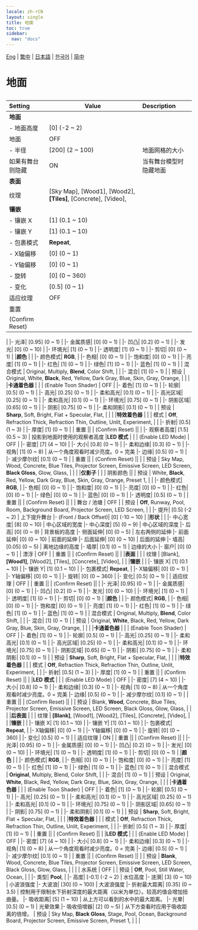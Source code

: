 ```yaml
---
locale: zh-rCN
layout: single
title: 地面
toc: true
sidebar:
  nav: "docs"
---
```

[Eng](/dancexr/menu/2025.4/scene/ground.md) | [繁中](/tw/dancexr/menu/2025.4/scene/ground.md) | [日本語](/jp/dancexr/menu/2025.4/scene/ground.md) | [한국어](/kr/dancexr/menu/2025.4/scene/ground.md) | [简中](/zh/dancexr/menu/2025.4/scene/ground.md)
# 地面
## 
| Setting | Value | Description |
| :--- | --- | :--- |
|**地面** | | 
|- 地面高度| [0] (-2 ~ 2) | 
| 地面 | OFF | 
|- 半径| [200] (2 ~ 100) | 地面网格的大小
| 如果有舞台则隐藏 | ON | 当有舞台模型时隐藏地面
|**表面** | | 
| 纹理 |  [Sky Map],  [Wood1],  [Wood2],  **[Tiles]**,  [Concrete],  [Video],  |  |
|**镶嵌** | | 
|- 镶嵌 X| [1] (0.1 ~ 10) | 
|- 镶嵌 Y| [1] (0.1 ~ 10) | 
|- 包裹模式|  **Repeat**,  | 
|- X轴偏移| [0] (0 ~ 1) | 
|- Y轴偏移| [0] (0 ~ 1) | 
|- 旋转| [0] (0 ~ 360) | 
|- 变化| [0.5] (0 ~ 1) | 
| 适应纹理 | OFF | 
| 重置 || 
| (Confirm Reset) || 
|
|- 光泽| [0.95] (0 ~ 1) | 
|- 金属质感| [0] (0 ~ 1) | 
|- 凹凸| [0.2] (0 ~ 1) | 
|- 发光| [0] (0 ~ 10) | 
|- 环境光| [1] (0 ~ 1) | 
|- 透明度| [1] (0 ~ 1) | 
|- 剪切| [0] (0 ~ 1) | 
|**颜色** | | 
|- 颜色模式|  **RGB**,  | 
|- 色相| [0] (0 ~ 1) | 
|- 饱和度| [0] (0 ~ 1) | 
|- 亮度| [1] (0 ~ 1) | 
|- 红色| [1] (0 ~ 1) | 
|- 绿色| [1] (0 ~ 1) | 
|- 蓝色| [1] (0 ~ 1) | 
| 混合模式 |  Original,  Multiply,  **Blend**,  Color Shift,  |  |
|- 混合| [1] (0 ~ 1) | 
| 预设 |  Original,  White,  **Black**,  Red,  Yellow,  Dark Gray,  Blue,  Skin,  Gray,  Orange,  |  |
|
|**卡通着色器** | | 
| (Enable Toon Shader) | OFF | 
|- 着色| [1] (0 ~ 1) | 
|- 轮廓| [0.5] (0 ~ 1) | 
|- 高光| [0.25] (0 ~ 1) | 
|- 柔和高光| [0.1] (0 ~ 1) | 
|- 高光区域| [0.25] (0 ~ 1) | 
|- 柔和高光| [0.1] (0 ~ 1) | 
|- 环境光| [0.75] (0 ~ 1) | 
|- 阴影区域| [0.65] (0 ~ 1) | 
|- 阴影| [0.75] (0 ~ 1) | 
|- 柔和阴影| [0.1] (0 ~ 1) | 
| 预设 |  **Sharp**,  Soft,  Bright,  Flat + Specular,  Flat,  |  |
|
|**特效着色器** | | 
| 模式 |  **Off**,  Refraction Thick,  Refraction Thin,  Outline,  Unlit,  Experiment,  |  |
|- 折射| [0.5] (1 ~ 3) | 
|- 厚度| [1] (0 ~ 1) | 
| 重置 || 
| (Confirm Reset) || 
|
|- 观察者高度| [1.5] (0.5 ~ 3) | 投影到地面时使用的观察者高度
|**LED 模式** | | 
| (Enable LED Mode) | OFF | 
|- 密度| [7] (4 ~ 10) | 
|- 大小| [0.8] (0 ~ 1) | 
|- 柔和边缘| [0.3] (0 ~ 1) | 
|- 视角| [1] (0 ~ 8) | 从一个角度观看时减少亮度。0 = 完美
|- 边缘| [0.5] (0 ~ 1) | 
|- 减少摩尔纹| [0.1] (0 ~ 1) | 
| 重置 || 
| (Confirm Reset) || 
|
| 预设 |  Sky Map,  Wood,  Concrete,  Blue Tiles,  Projector Screen,  Emissive Screen,  LED Screen,  **Black Gloss**,  Glow,  Glass,  |  |
|
|**仅影子** | | 
| 阴影颜色 || 
| 预设 |  White,  **Black**,  Red,  Yellow,  Dark Gray,  Blue,  Skin,  Gray,  Orange,  Preset 1,  |  |
|- 颜色模式|  **RGB**,  | 
|- 色相| [0] (0 ~ 1) | 
|- 饱和度| [0] (0 ~ 1) | 
|- 亮度| [0] (0 ~ 1) | 
|- 红色| [0] (0 ~ 1) | 
|- 绿色| [0] (0 ~ 1) | 
|- 蓝色| [0] (0 ~ 1) | 
|- 透明度| [0.5] (0 ~ 1) | 
| 重置 || 
| (Confirm Reset) || 
|
| 舞台 / 池塘 | OFF | 
| 预设 |  **Off**,  Runway,  Pool,  Room,  Background Board,  Projector Screen,  LED Screen,  |  |
|- 提升| [0.5] (-2 ~ 2) | 上下提升舞台
|- (Front / Back Offset)| [0] (-10 ~ 10) | 
|**形状** | | 
|- 中心宽度| [8] (0 ~ 10) | 中心区域的宽度
|- 中心深度| [5] (0 ~ 9) | 中心区域的深度
|- 后高| [0] (0 ~ 9) | 背景板的高度
|- 侧面延伸| [0] (0 ~ 5) | 左右两侧的延伸
|- 前面延伸| [0] (0 ~ 10) | 前面的延伸
|- 后面延伸| [0] (0 ~ 10) | 后面的延伸
|- 墙高| [0.05] (0 ~ 5) | 离地边缘的高度
|- 墙厚| [0.1] (0 ~ 1) | 边缘的大小
|- 窗户| [0] (0 ~ 1) | 
| 漂浮 | OFF | 
| 重置 || 
| (Confirm Reset) || 
|
|**表面** | | 
| 纹理 |  [Blank],  **[Wood1]**,  [Wood2],  [Tiles],  [Concrete],  [Video],  |  |
|**镶嵌** | | 
|- 镶嵌 X| [1] (0.1 ~ 10) | 
|- 镶嵌 Y| [1] (0.1 ~ 10) | 
|- 包裹模式|  **Repeat**,  | 
|- X轴偏移| [0] (0 ~ 1) | 
|- Y轴偏移| [0] (0 ~ 1) | 
|- 旋转| [0] (0 ~ 360) | 
|- 变化| [0.5] (0 ~ 1) | 
| 适应纹理 | OFF | 
| 重置 || 
| (Confirm Reset) || 
|
|- 光泽| [0.95] (0 ~ 1) | 
|- 金属质感| [0] (0 ~ 1) | 
|- 凹凸| [0.2] (0 ~ 1) | 
|- 发光| [0] (0 ~ 10) | 
|- 环境光| [1] (0 ~ 1) | 
|- 透明度| [1] (0 ~ 1) | 
|- 剪切| [0] (0 ~ 1) | 
|**颜色** | | 
|- 颜色模式|  **RGB**,  | 
|- 色相| [0] (0 ~ 1) | 
|- 饱和度| [0] (0 ~ 1) | 
|- 亮度| [1] (0 ~ 1) | 
|- 红色| [1] (0 ~ 1) | 
|- 绿色| [1] (0 ~ 1) | 
|- 蓝色| [1] (0 ~ 1) | 
| 混合模式 |  Original,  Multiply,  **Blend**,  Color Shift,  |  |
|- 混合| [1] (0 ~ 1) | 
| 预设 |  Original,  **White**,  Black,  Red,  Yellow,  Dark Gray,  Blue,  Skin,  Gray,  Orange,  |  |
|
|**卡通着色器** | | 
| (Enable Toon Shader) | OFF | 
|- 着色| [1] (0 ~ 1) | 
|- 轮廓| [0.5] (0 ~ 1) | 
|- 高光| [0.25] (0 ~ 1) | 
|- 柔和高光| [0.1] (0 ~ 1) | 
|- 高光区域| [0.25] (0 ~ 1) | 
|- 柔和高光| [0.1] (0 ~ 1) | 
|- 环境光| [0.75] (0 ~ 1) | 
|- 阴影区域| [0.65] (0 ~ 1) | 
|- 阴影| [0.75] (0 ~ 1) | 
|- 柔和阴影| [0.1] (0 ~ 1) | 
| 预设 |  **Sharp**,  Soft,  Bright,  Flat + Specular,  Flat,  |  |
|
|**特效着色器** | | 
| 模式 |  **Off**,  Refraction Thick,  Refraction Thin,  Outline,  Unlit,  Experiment,  |  |
|- 折射| [0.5] (1 ~ 3) | 
|- 厚度| [1] (0 ~ 1) | 
| 重置 || 
| (Confirm Reset) || 
|
|**LED 模式** | | 
| (Enable LED Mode) | OFF | 
|- 密度| [7] (4 ~ 10) | 
|- 大小| [0.8] (0 ~ 1) | 
|- 柔和边缘| [0.3] (0 ~ 1) | 
|- 视角| [1] (0 ~ 8) | 从一个角度观看时减少亮度。0 = 完美
|- 边缘| [0.5] (0 ~ 1) | 
|- 减少摩尔纹| [0.1] (0 ~ 1) | 
| 重置 || 
| (Confirm Reset) || 
|
| 预设 |  Blank,  **Wood**,  Concrete,  Blue Tiles,  Projector Screen,  Emissive Screen,  LED Screen,  Black Gloss,  Glow,  Glass,  |  |
|
|**后表面** | | 
| 纹理 |  **[Blank]**,  [Wood1],  [Wood2],  [Tiles],  [Concrete],  [Video],  |  |
|**镶嵌** | | 
|- 镶嵌 X| [1] (0.1 ~ 10) | 
|- 镶嵌 Y| [1] (0.1 ~ 10) | 
|- 包裹模式|  **Repeat**,  | 
|- X轴偏移| [0] (0 ~ 1) | 
|- Y轴偏移| [0] (0 ~ 1) | 
|- 旋转| [0] (0 ~ 360) | 
|- 变化| [0.5] (0 ~ 1) | 
| 适应纹理 | ON | 
| 重置 || 
| (Confirm Reset) || 
|
|- 光泽| [0.95] (0 ~ 1) | 
|- 金属质感| [0] (0 ~ 1) | 
|- 凹凸| [0.2] (0 ~ 1) | 
|- 发光| [0] (0 ~ 10) | 
|- 环境光| [1] (0 ~ 1) | 
|- 透明度| [1] (0 ~ 1) | 
|- 剪切| [0] (0 ~ 1) | 
|**颜色** | | 
|- 颜色模式|  **RGB**,  | 
|- 色相| [0] (0 ~ 1) | 
|- 饱和度| [0] (0 ~ 1) | 
|- 亮度| [1] (0 ~ 1) | 
|- 红色| [1] (0 ~ 1) | 
|- 绿色| [1] (0 ~ 1) | 
|- 蓝色| [1] (0 ~ 1) | 
| 混合模式 |  **Original**,  Multiply,  Blend,  Color Shift,  |  |
|- 混合| [1] (0 ~ 1) | 
| 预设 |  Original,  **White**,  Black,  Red,  Yellow,  Dark Gray,  Blue,  Skin,  Gray,  Orange,  |  |
|
|**卡通着色器** | | 
| (Enable Toon Shader) | OFF | 
|- 着色| [1] (0 ~ 1) | 
|- 轮廓| [0.5] (0 ~ 1) | 
|- 高光| [0.25] (0 ~ 1) | 
|- 柔和高光| [0.1] (0 ~ 1) | 
|- 高光区域| [0.25] (0 ~ 1) | 
|- 柔和高光| [0.1] (0 ~ 1) | 
|- 环境光| [0.75] (0 ~ 1) | 
|- 阴影区域| [0.65] (0 ~ 1) | 
|- 阴影| [0.75] (0 ~ 1) | 
|- 柔和阴影| [0.1] (0 ~ 1) | 
| 预设 |  **Sharp**,  Soft,  Bright,  Flat + Specular,  Flat,  |  |
|
|**特效着色器** | | 
| 模式 |  **Off**,  Refraction Thick,  Refraction Thin,  Outline,  Unlit,  Experiment,  |  |
|- 折射| [0.5] (1 ~ 3) | 
|- 厚度| [1] (0 ~ 1) | 
| 重置 || 
| (Confirm Reset) || 
|
|**LED 模式** | | 
| (Enable LED Mode) | OFF | 
|- 密度| [7] (4 ~ 10) | 
|- 大小| [0.8] (0 ~ 1) | 
|- 柔和边缘| [0.3] (0 ~ 1) | 
|- 视角| [1] (0 ~ 8) | 从一个角度观看时减少亮度。0 = 完美
|- 边缘| [0.5] (0 ~ 1) | 
|- 减少摩尔纹| [0.1] (0 ~ 1) | 
| 重置 || 
| (Confirm Reset) || 
|
| 预设 |  **Blank**,  Wood,  Concrete,  Blue Tiles,  Projector Screen,  Emissive Screen,  LED Screen,  Black Gloss,  Glow,  Glass,  |  |
|
| 水系统 | OFF | 
| 预设 |  **Off**,  Pool,  Still Water,  Ocean,  |  |
|- 类型|  **Pool**,  | 
|- 高度| [-0.1] (-2 ~ 2) | 水位高度
|- 涟漪| [3] (0 ~ 10) | 小波浪强度
|- 大波浪| [30] (0 ~ 100) | 大波浪强度
|- 折射最大距离| [0.35] (0 ~ 3.5) | 控制用于限制水下折射深度的最大距离（以米为单位）。较高的值会增加扭曲量。
|- 吸收距离| [5] (1 ~ 10) | 从上方可以看到的水中的最大距离。
|- 光晕| [0.5] (0 ~ 1) | 光晕效果
|- 吸收倍增器| [2] (0 ~ 5) | 从下方查看时应用于吸收距离的倍增。
| 预设 |  Sky Map,  **Black Gloss**,  Stage,  Pool,  Ocean,  Background Board,  Projector Screen,  Emissive Screen,  Preset 1,  |  |
|
